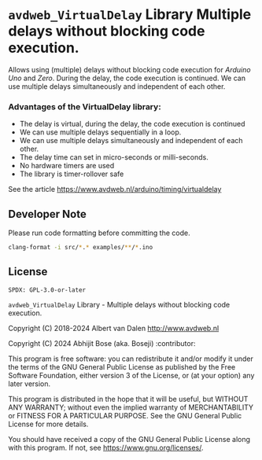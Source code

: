 # `avdweb_VirtualDelay` Library Multiple delays without blocking code execution.

Allows using (multiple) delays without blocking code execution for *Arduino Uno* and *Zero*. During the delay, the code execution is continued. We can use multiple delays simultaneously and independent of each other.

### Advantages of the VirtualDelay library:
- The delay is virtual, during the delay, the code execution is continued
- We can use multiple delays sequentially in a loop.
- We can use multiple delays simultaneously and independent of each other.
- The delay time can set in micro-seconds or milli-seconds.
- No hardware timers are used
- The library is timer-rollover safe

See the article https://www.avdweb.nl/arduino/timing/virtualdelay

## Developer Note

Please run code formatting before committing the code.

```sh
clang-format -i src/*.* examples/**/*.ino
```

## License

`SPDX: GPL-3.0-or-later`

`avdweb_VirtualDelay` Library - Multiple delays without blocking code execution.

Copyright (C) 2018-2024 Albert van Dalen <http://www.avdweb.nl>

Copyright (C) 2024 Abhijit Bose (aka. Boseji) :contributor:

This program is free software: you can redistribute it and/or modify it under the terms of the GNU General Public License as published by the Free Software Foundation, either version 3 of the License, or (at your option) any later version.

This program is distributed in the hope that it will be useful, but WITHOUT ANY WARRANTY; without even the implied warranty of MERCHANTABILITY or FITNESS FOR A PARTICULAR PURPOSE. See the GNU General Public License for more details.

You should have received a copy of the GNU General Public License along with this program. If not, see <https://www.gnu.org/licenses/>.

